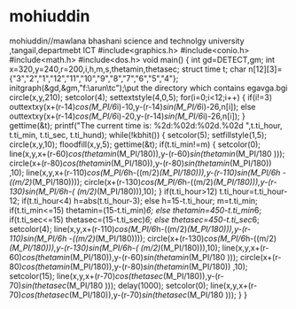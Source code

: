 # mohiuddin
mohiuddin//mawlana bhashani science and technolgy university ,tangail,departmebt ICT
#include<graphics.h>
#include<conio.h>
#include<math.h>
#include<dos.h>
void main()
{
int gd=DETECT,gm;
int x=320,y=240,r=200,i,h,m,s,thetamin,thetasec;
struct  time t;
char n[12][3]={"3","2","1","12","11","10","9","8","7","6","5","4"};
initgraph(&gd,&gm,"f:\arun\tc");\put the directory which contains
egavga.bgi
circle(x,y,210);
setcolor(4);
settextstyle(4,0,5);
for(i=0;i<12;i++)
{
if(i!=3)
outtextxy(x+(r-14)*cos(M_PI/6*i)-10,y-(r-14)*sin(M_PI/6*i)-26,n[i]);
else
outtextxy(x+(r-14)*cos(M_PI/6*i)-20,y-(r-14)*sin(M_PI/6*i)-26,n[i]);
}
gettime(&t);
printf("The current time is: %2d:%02d:%02d.%02d
",t.ti_hour, t.ti_min,
t.ti_sec, t.ti_hund);
while(!kbhit())
{
setcolor(5);
setfillstyle(1,5);
circle(x,y,10);
floodfill(x,y,5);
gettime(&t);
if(t.ti_min!=m)
{
setcolor(0);
line(x,y,x+(r-60)*cos(thetamin*(M_PI/180)),y-(r-60)*sin(thetamin*(M_PI/180
)));
circle(x+(r-80)*cos(thetamin*(M_PI/180)),y-(r-80)*sin(thetamin*(M_PI/180))
,10);
line(x,y,x+(r-110)*cos(M_PI/6*h-((m/2)*(M_PI/180))),y-(r-110)*sin(M_PI/6*h
-((m/2)*(M_PI/180))));
circle(x+(r-130)*cos(M_PI/6*h-((m/2)*(M_PI/180))),y-(r-130)*sin(M_PI/6*h-(
(m/2)*(M_PI/180))),10);
}
if(t.ti_hour>12)
t.ti_hour=t.ti_hour-12;
if(t.ti_hour<4)
h=abs(t.ti_hour-3);
else
h=15-t.ti_hour;
m=t.ti_min;
if(t.ti_min<=15)
thetamin=(15-t.ti_min)*6;
else
thetamin=450-t.ti_min*6;
if(t.ti_sec<=15)
thetasec=(15-t.ti_sec)*6;
else
thetasec=450-t.ti_sec*6;
setcolor(4);
line(x,y,x+(r-110)*cos(M_PI/6*h-((m/2)*(M_PI/180))),y-(r-110)*sin(M_PI/6*h
-((m/2)*(M_PI/180))));
circle(x+(r-130)*cos(M_PI/6*h-((m/2)*(M_PI/180))),y-(r-130)*sin(M_PI/6*h-(
(m/2)*(M_PI/180))),10);
line(x,y,x+(r-60)*cos(thetamin*(M_PI/180)),y-(r-60)*sin(thetamin*(M_PI/180
)));
circle(x+(r-80)*cos(thetamin*(M_PI/180)),y-(r-80)*sin(thetamin*(M_PI/180))
,10);
setcolor(15);
line(x,y,x+(r-70)*cos(thetasec*(M_PI/180)),y-(r-70)*sin(thetasec*(M_PI/180
)));
delay(1000);
setcolor(0);
line(x,y,x+(r-70)*cos(thetasec*(M_PI/180)),y-(r-70)*sin(thetasec*(M_PI/180
)));
}
}


